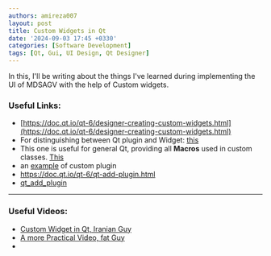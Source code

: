 ```yaml
---
authors: amireza007
layout: post
title: Custom Widgets in Qt
date: '2024-09-03 17:45 +0330'
categories: [Software Development]
tags: [Qt, Gui, UI Design, Qt Designer]
---
```


In this, I'll be writing about the things I've learned during implementing the UI of MDSAGV with the help of Custom widgets.

### Useful Links:
- [https://doc.qt.io/qt-6/designer-creating-custom-widgets.html](https://doc.qt.io/qt-6/designer-creating-custom-widgets.html)
- For distinguishing between Qt plugin and Widget: [this](https://doc.qt.io/qt-5/plugins-howto.html)
- This one is useful for general Qt, providing all **Macros** used in custom classes. [This](https://doc.qt.io/qt-6/functions.html)
- an [example](https://doc.qt.io/qt-6/qtdesigner-customwidgetplugin-example.html) of custom plugin
- https://doc.qt.io/qt-6/qt-add-plugin.html
- [qt_add_plugin]()

---

### Useful Videos:
- [Custom Widget in Qt, Iranian Guy](https://www.youtube.com/watch?v=2AiWla1cc6Q)
- [A more Practical Video, fat Guy](https://www.youtube.com/watch?v=RyJqcw0RXxk)
- 